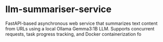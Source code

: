 # llm-summariser-service
FastAPI-based asynchronous web service that summarizes text content from URLs using a local Ollama Gemma3:1B LLM. Supports concurrent requests, task progress tracking, and Docker containerization fo
